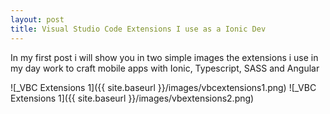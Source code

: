 ```yaml
---
layout: post
title: Visual Studio Code Extensions I use as a Ionic Dev
---
```


In my first post i will show you in two simple images the extensions i use in my day work to craft mobile apps with Ionic, Typescript, SASS and Angular

![_VBC Extensions 1]({{ site.baseurl }}/images/vbcextensions1.png)
![_VBC Extensions 1]({{ site.baseurl }}/images/vbextensions2.png)
